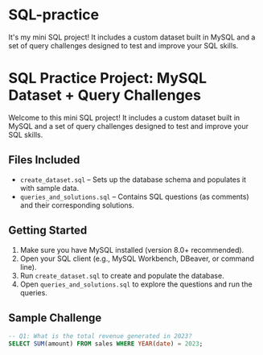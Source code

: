 # SQL-practice
It's my mini SQL project! It includes a custom dataset built in MySQL and a set of query challenges designed to test and improve your SQL skills.

# SQL Practice Project: MySQL Dataset + Query Challenges

Welcome to this mini SQL project! It includes a custom dataset built in MySQL and a set of query challenges designed to test and improve your SQL skills.

## Files Included

- `create_dataset.sql` – Sets up the database schema and populates it with sample data.
- `queries_and_solutions.sql` – Contains SQL questions (as comments) and their corresponding solutions.

## Getting Started

1. Make sure you have MySQL installed (version 8.0+ recommended).
2. Open your SQL client (e.g., MySQL Workbench, DBeaver, or command line).
3. Run `create_dataset.sql` to create and populate the database.
4. Open `queries_and_solutions.sql` to explore the questions and run the queries.

## Sample Challenge

```sql
-- Q1: What is the total revenue generated in 2023?
SELECT SUM(amount) FROM sales WHERE YEAR(date) = 2023;

